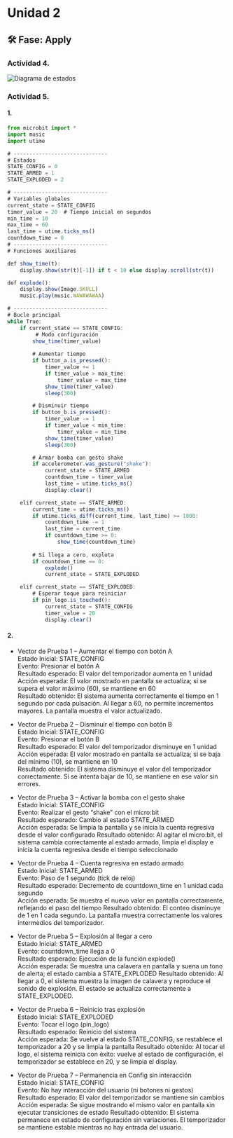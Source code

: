 # Unidad 2


## 🛠 Fase: Apply


### Actividad 4.  
![Diagrama de estados](https://github.com/user-attachments/assets/56efb5f4-cc53-4f4a-a63d-79a91c50e4cb)  

### Actividad 5.  

#### 1. 
```javascript
from microbit import *
import music
import utime

# ------------------------------
# Estados
STATE_CONFIG = 0
STATE_ARMED = 1
STATE_EXPLODED = 2

# ------------------------------
# Variables globales
current_state = STATE_CONFIG
timer_value = 20  # Tiempo inicial en segundos
min_time = 10
max_time = 60
last_time = utime.ticks_ms()
countdown_time = 0 
# ------------------------------
# Funciones auxiliares

def show_time(t):
    display.show(str(t)[-1]) if t < 10 else display.scroll(str(t))

def explode():
    display.show(Image.SKULL)
    music.play(music.WAWAWAWAA)

# ------------------------------
# Bucle principal
while True:
    if current_state == STATE_CONFIG:
         # Modo configuración
        show_time(timer_value)
        
        # Aumentar tiempo
        if button_a.is_pressed():
            timer_value += 1
            if timer_value > max_time:
                timer_value = max_time
            show_time(timer_value)
            sleep(300)

        # Disminuir tiempo
        if button_b.is_pressed():
            timer_value -= 1
            if timer_value < min_time:
                timer_value = min_time
            show_time(timer_value)
            sleep(300)

        # Armar bomba con gesto shake
        if accelerometer.was_gesture("shake"):
            current_state = STATE_ARMED
            countdown_time = timer_value
            last_time = utime.ticks_ms()
            display.clear()

    elif current_state == STATE_ARMED:
        current_time = utime.ticks_ms()
        if utime.ticks_diff(current_time, last_time) >= 1000:
            countdown_time -= 1
            last_time = current_time
            if countdown_time >= 0:
                show_time(countdown_time)
        
        # Si llega a cero, explota
        if countdown_time == 0:
            explode()
            current_state = STATE_EXPLODED

    elif current_state == STATE_EXPLODED:
        # Esperar toque para reiniciar
        if pin_logo.is_touched():
            current_state = STATE_CONFIG
            timer_value = 20
            display.clear()
```

#### 2. 

- Vector de Prueba 1 – Aumentar el tiempo con botón A  
    Estado Inicial: STATE_CONFIG  
    Evento: Presionar el botón A  
    Resultado esperado: El valor del temporizador aumenta en 1 unidad  
    Acción esperada: El valor mostrado en pantalla se actualiza; si se supera el valor máximo (60), se mantiene en 60  
    Resultado obtenido: El sistema aumenta correctamente el tiempo en 1 segundo por cada pulsación. Al llegar a 60, no permite incrementos mayores. La pantalla muestra el valor actualizado.
    
- Vector de Prueba 2 – Disminuir el tiempo con botón B  
    Estado Inicial: STATE_CONFIG  
    Evento: Presionar el botón B  
    Resultado esperado: El valor del temporizador disminuye en 1 unidad  
    Acción esperada: El valor mostrado en pantalla se actualiza; si se baja del mínimo (10), se mantiene en 10  
    Resultado obtenido: El sistema disminuye el valor del temporizador correctamente. Si se intenta bajar de 10, se mantiene en ese valor sin errores.
  
-  Vector de Prueba 3 – Activar la bomba con el gesto shake  
    Estado Inicial: STATE_CONFIG  
    Evento: Realizar el gesto “shake” con el micro:bit   
    Resultado esperado: Cambio al estado STATE_ARMED  
    Acción esperada: Se limpia la pantalla y se inicia la cuenta regresiva desde el valor configurado
    Resultado obtenido: Al agitar el micro:bit, el sistema cambia correctamente al estado armado, limpia el display e inicia la cuenta regresiva desde el tiempo seleccionado    

- Vector de Prueba 4 – Cuenta regresiva en estado armado  
    Estado Inicial: STATE_ARMED  
    Evento: Paso de 1 segundo (tick de reloj)  
    Resultado esperado: Decremento de countdown_time en 1 unidad cada segundo  
    Acción esperada: Se muestra el nuevo valor en pantalla correctamente, reflejando el paso del tiempo
    Resultado obtenido: El conteo disminuye de 1 en 1 cada segundo. La pantalla muestra correctamente los valores intermedios del temporizador.   

- Vector de Prueba 5 – Explosión al llegar a cero  
    Estado Inicial: STATE_ARMED  
    Evento: countdown_time llega a 0  
    Resultado esperado: Ejecución de la función explode()  
    Acción esperada: Se muestra una calavera en pantalla y suena un tono de alerta; el estado cambia a STATE_EXPLODED
    Resultado obtenido: Al llegar a 0, el sistema muestra la imagen de calavera y reproduce el sonido de explosión. El estado se actualiza correctamente a STATE_EXPLODED.   
  
- Vector de Prueba 6 – Reinicio tras explosión  
    Estado Inicial: STATE_EXPLODED  
    Evento: Tocar el logo (pin_logo)  
    Resultado esperado: Reinicio del sistema  
    Acción esperada: Se vuelve al estado STATE_CONFIG, se restablece el temporizador a 20 y se limpia la pantalla
    Resultado obtenido: Al tocar el logo, el sistema reinicia con éxito: vuelve al estado de configuración, el temporizador se establece en 20, y se limpia el display.

- Vector de Prueba 7 – Permanencia en Config sin interacción  
    Estado Inicial: STATE_CONFIG  
    Evento: No hay interacción del usuario (ni botones ni gestos)  
    Resultado esperado: El valor del temporizador se mantiene sin cambios  
    Acción esperada: Se sigue mostrando el mismo valor en pantalla sin ejecutar transiciones de estado
    Resultado obtenido: El sistema permanece en estado de configuración sin variaciones. El temporizador se mantiene estable mientras no hay entrada del usuario.

